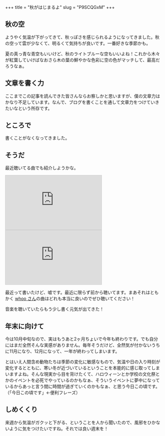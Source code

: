 +++
title = "秋がはじまるよ"
slug = "P9SCQGxM"
+++

## 秋の空

ようやく気温が下がってきて、秋っぽさを感じられるようになってきました。秋の空って雲が少なくて、明るくて気持ちが良いです。一番好きな季節かも。

夏の真っ青な青空もいいけど、秋のライトブルーな空もいいよね！これから木々が紅葉していけばなおさら木の葉の鮮やかな色彩に空の色がマッチして、最高だろうなぁ。

## 文章を書く力

ここまでこの記事を読んできた皆さんならお察しかと思いますが、僕の文章力はかなり不足しています。なんで、ブログを書くことを通して文章力をつけていきたいなという所存です。

## ところで

書くことがなくなってきました。

## そうだ

最近聴いてる曲でも紹介しようかな。

<iframe width="312" height="176" src="https://ext.nicovideo.jp/thumb/sm20658500" scrolling="no" style="border:solid 1px #ccc;" frameborder="0"><a href="https://www.nicovideo.jp/watch/sm20658500">【初音ミクappend】　雀色コンデンサ　【オリジナル曲】</a></iframe>

<iframe width="312" height="176" src="https://ext.nicovideo.jp/thumb/sm13077134" scrolling="no" style="border:solid 1px #ccc;" frameborder="0"><a href="https://www.nicovideo.jp/watch/sm13077134">【初音ミクappend】 Ameto 【オリジナル曲】</a></iframe>

最近って書いたけど、嘘です。最近に限らず前から聴いてます。まあそれはともかく [whoo さん](https://twitter.com/whoosrockq)の曲はどれも本当に良いのでぜひ聴いてください！

音楽を聴いていたらもう少し書く元気が出てきた！

## 年末に向けて

今は10月中旬なので、実はもうあと2ヶ月ちょいで今年も終わりです。でも自分にはまだ全然そんな実感がありません。毎年そうだけど、全然気が付かないうちに11月になり、12月になって、一年が終わってしまいます。

とはいえ人間含め動物たちは季節の変化に敏感なもので、気温や日の入り時刻が変化するとともに、寒い冬が近づいているということを本能的に感じ取ってしまいますよね。そんな現実から目を背けたくて、ハロウィーンとか学校の文化祭とかのイベントを必死でやっているのかもなぁ、そういうイベントに夢中になっているからあっと言う間に時間が過ぎていくのかもなぁ、と思う今日この頃です。（「今日この頃です」←便利フレーズ）

## しめくくり

来週から気温がガクッと下がる、ということを人から聞いたので、風邪をひかないように気をつけたいですね。それでは良い週末を！
